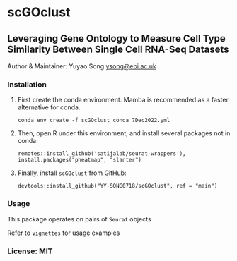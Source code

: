 # scGOclust
## Leveraging Gene Ontology to Measure Cell Type Similarity Between Single Cell RNA-Seq Datasets

Author & Maintainer: Yuyao Song <ysong@ebi.ac.uk>

### Installation

1. First create the conda environment. Mamba is recommended as a faster alternative for conda.

    `conda env create -f scGOclust_conda_7Dec2022.yml`

2. Then, open R under this environment, and install several packages not in conda: 

    `remotes::install_github('satijalab/seurat-wrappers'), install.packages("pheatmap", "slanter")`


3. Finally, install `scGOclust` from GitHub: 
    
    `devtools::install_github("YY-SONG0718/scGOclust", ref = "main")`

### Usage

This package operates on pairs of `Seurat` objects

Refer to `vignettes` for usage examples


### License: MIT
